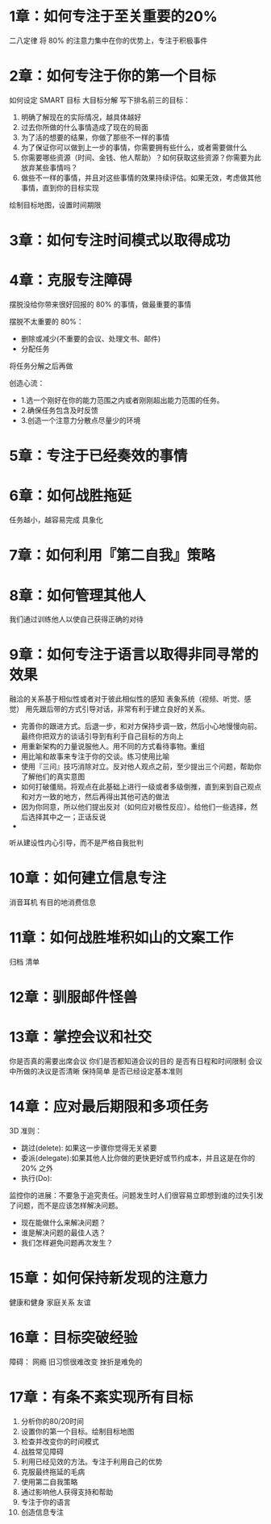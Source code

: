 # 1章：如何专注于至关重要的20%
二八定律
将 80% 的注意力集中在你的优势上，专注于积极事件

# 2章：如何专注于你的第一个目标
如何设定 SMART 目标
大目标分解
写下排名前三的目标：
1. 明确了解现在的实际情况，越具体越好
2. 过去你所做的什么事情造成了现在的局面
3. 为了活的想要的结果，你做了那些不一样的事情
4. 为了保证你可以做到上一步的事情，你需要拥有些什么，或者需要做什么
5. 你需要哪些资源（时间、金钱、他人帮助）？如何获取这些资源？你需要为此放弃某些事情吗？
6. 做些不一样的事情，并且对这些事情的效果持续评估。如果无效，考虑做其他事情，直到你的目标实现

绘制目标地图，设置时间期限

# 3章：如何专注时间模式以取得成功


# 4章：克服专注障碍
摆脱没给你带来很好回报的 80% 的事情，做最重要的事情

摆脱不太重要的 80%：
- 删除或减少(不重要的会议、处理文书、邮件)
- 分配任务

将任务分解之后再做

创造心流：
- 1.选一个刚好在你的能力范围之内或者刚刚超出能力范围的任务。
- 2.确保任务包含及时反馈
- 3.创造一个注意力分散点尽量少的环境

# 5章：专注于已经奏效的事情


# 6章：如何战胜拖延
任务越小，越容易完成
具象化

# 7章：如何利用『第二自我』策略

# 8章：如何管理其他人
我们通过训练他人以使自己获得正确的对待

# 9章：如何专注于语言以取得非同寻常的效果
融洽的关系基于相似性或者对于彼此相似性的感知
表象系统（视频、听觉、感觉）
用先跟后带的方式引导对话，非常有利于建立良好的关系。
- 完善你的跟进方式。后退一步，和对方保持步调一致，然后小心地慢慢向前。最终你把双方的谈话引导到有利于自己目标的方向上
- 用重新架构的力量说服他人。用不同的方式看待事物。重组
- 用比喻和故事来专注于你的交谈。练习使用比喻
- 使用『三问』技巧消除对立。反对他人观点之前，至少提出三个问题，帮助你了解他们的真实意图
- 如何打破僵局。将观点在此基础上进行一级或者多级倒推，直到来到自己观点和对方一致的地方，然后再得出其他可选的做法
- 因为你同意，所以他们提出反对（如何应对极性反应）。给他们一些选择，然后选择其中之一；正话反说
-
听从建设性内心引导，而不是严格自我批判

# 10章：如何建立信息专注

消音耳机
有目的地消费信息

# 11章：如何战胜堆积如山的文案工作
归档
清单

# 12章：驯服邮件怪兽

# 13章：掌控会议和社交
你是否真的需要出席会议
你们是否都知道会议的目的
是否有日程和时间限制
会议中所做的决议是否清晰
保持简单
是否已经设定基本准则

# 14章：应对最后期限和多项任务

3D 准则：
- 跳过(delete): 如果这一步骤你觉得无关紧要
- 委派(delegate):如果其他人比你做的更快更好或节约成本，并且这是在你的 20% 之外
- 执行(Do):

监控你的进展：不要急于追究责任。问题发生时人们很容易立即想到谁的过失引发了问题，而不是应该怎样解决问题。
- 现在能做什么来解决问题？
- 谁是解决问题的最佳人选？
- 我们怎样避免问题再次发生？

# 15章：如何保持新发现的注意力
健康和健身
家庭关系
友谊

# 16章：目标突破经验
障碍：
网瘾
旧习惯很难改变
挫折是难免的

# 17章：有条不紊实现所有目标
1. 分析你的80/20时间
2. 设置你的第一个目标。绘制目标地图
3. 检查并改变你的时间模式
4. 战胜常见障碍
5. 利用已经见效的方法。专注于利用自己的优势
6. 克服最终拖延的毛病
7. 使用第二自我策略
8. 通过影响他人获得支持和帮助
9. 专注于你的语言
10. 创造信息专注
